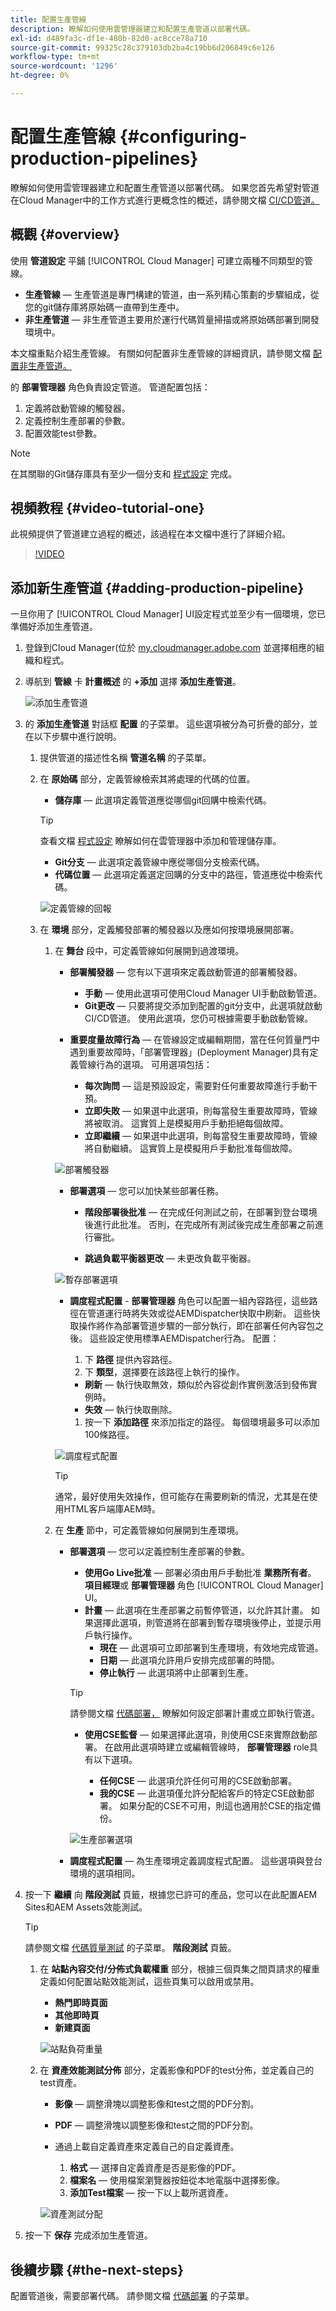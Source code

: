 ```yaml
---
title: 配置生產管線
description: 瞭解如何使用雲管理器建立和配置生產管道以部署代碼。
exl-id: d489fa3c-df1e-480b-82d0-ac8cce78a710
source-git-commit: 99325c28c379103db2ba4c19bb6d206849c6e126
workflow-type: tm+mt
source-wordcount: '1296'
ht-degree: 0%

---
```



# 配置生產管線 {#configuring-production-pipelines}

瞭解如何使用雲管理器建立和配置生產管道以部署代碼。 如果您首先希望對管道在Cloud Manager中的工作方式進行更概念性的概述，請參閱文檔 [CI/CD管道。](/help/overview/ci-cd-pipelines.md)

## 概觀 {#overview}

使用 **管道設定** 平鋪 [!UICONTROL Cloud Manager] 可建立兩種不同類型的管線。

* **生產管線**  — 生產管道是專門構建的管道，由一系列精心策劃的步驟組成，從您的git儲存庫將原始碼一直帶到生產中。
* **非生產管道**  — 非生產管道主要用於運行代碼質量掃描或將原始碼部署到開發環境中。

本文檔重點介紹生產管線。 有關如何配置非生產管線的詳細資訊，請參閱文檔 [配置非生產管道。](/help/using/non-production-pipelines.md)

的 **部署管理器** 角色負責設定管道。 管道配置包括：

1. 定義將啟動管線的觸發器。
1. 定義控制生產部署的參數。
1. 配置效能test參數。

>[!NOTE]
>
>在其關聯的Git儲存庫具有至少一個分支和 [程式設定](/help/getting-started/program-setup.md) 完成。

## 視頻教程 {#video-tutorial-one}

此視頻提供了管道建立過程的概述，該過程在本文檔中進行了詳細介紹。

>[!VIDEO](https://video.tv.adobe.com/v/26314/)

## 添加新生產管道 {#adding-production-pipeline}

一旦你用了 [!UICONTROL Cloud Manager] UI設定程式並至少有一個環境，您已準備好添加生產管道。

1. 登錄到Cloud Manager(位於 [my.cloudmanager.adobe.com](https://my.cloudmanager.adobe.com/) 並選擇相應的組織和程式。

1. 導航到 **管線** 卡 **計畫概述** 的 **+添加** 選擇 **添加生產管道**。

   ![添加生產管道](/help/assets/configure-pipelines/add-prod1.png)

1. 的 **添加生產管道** 對話框 **配置** 的子菜單。 這些選項被分為可折疊的部分，並在以下步驟中進行說明。

   1. 提供管道的描述性名稱 **管道名稱** 的子菜單。

   1. 在 **原始碼** 部分，定義管線檢索其將處理的代碼的位置。

      * **儲存庫**  — 此選項定義管道應從哪個git回購中檢索代碼。
      >[!TIP]
      >
      >查看文檔 [程式設定](/help/getting-started/program-setup.md) 瞭解如何在雲管理器中添加和管理儲存庫。

      * **Git分支**  — 此選項定義管線中應從哪個分支檢索代碼。
      * **代碼位置**  — 此選項定義選定回購的分支中的路徑，管道應從中檢索代碼。

      ![定義管線的回報](/help/assets/configure-pipelines/add-prod2.png)

   1. 在 **環境** 部分，定義觸發部署的觸發器以及應如何按環境展開部署。

      1. 在 **舞台** 段中，可定義管線如何展開到過渡環境。

         * **部署觸發器**  — 您有以下選項來定義啟動管道的部署觸發器。

            * **手動**  — 使用此選項可使用Cloud Manager UI手動啟動管道。
            * **Git更改**  — 只要將提交添加到配置的git分支中，此選項就啟動CI/CD管道。 使用此選項，您仍可根據需要手動啟動管線。
         * **重要度量故障行為**  — 在管線設定或編輯期間，當在任何質量門中遇到重要故障時，「部署管理器」(Deployment Manager)具有定義管線行為的選項。 可用選項包括：

            * **每次詢問**  — 這是預設設定，需要對任何重要故障進行手動干預。
            * **立即失敗**  — 如果選中此選項，則每當發生重要故障時，管線將被取消。 這實質上是模擬用戶手動拒絕每個故障。
            * **立即繼續**  — 如果選中此選項，則每當發生重要故障時，管線將自動繼續。 這實質上是模擬用戶手動批准每個故障。

         ![部署觸發器](/help/assets/configure-pipelines/add-prod3.png)

         * **部署選項**  — 您可以加快某些部署任務。

            * **階段部署後批准**  — 在完成任何測試之前，在部署到登台環境後進行此批准。 否則，在完成所有測試後完成生產部署之前進行審批。

            * **跳過負載平衡器更改**  — 未更改負載平衡器。

         ![暫存部署選項](/help/assets/configure-pipelines/add-prod4.png)

         * **調度程式配置** - **部署管理器** 角色可以配置一組內容路徑，這些路徑在管道運行時將失效或從AEMDispatcher快取中刷新。 這些快取操作將作為部署管道步驟的一部分執行，即在部署任何內容包之後。 這些設定使用標準AEMDispatcher行為。 配置：

            1. 下 **路徑** 提供內容路徑。
            1. 下 **類型**，選擇要在該路徑上執行的操作。
            * **刷新**  — 執行快取無效，類似於內容從創作實例激活到發佈實例時。
            * **失效**  — 執行快取刪除。
            1. 按一下 **添加路徑** 來添加指定的路徑。 每個環境最多可以添加100條路徑。

         ![調度程式配置](/help/assets/configure-pipelines/dispatcher-stage.png)

         >[!TIP]
         >
         >通常，最好使用失效操作，但可能存在需要刷新的情況，尤其是在使用HTML客戶端庫AEM時。

      1. 在 **生產** 節中，可定義管線如何展開到生產環境。

         * **部署選項**  — 您可以定義控制生產部署的參數。

            * **使用Go Live批准**  — 部署必須由用戶手動批准 **業務所有者**。 **項目經理**&#x200B;或 **部署管理器** 角色 [!UICONTROL Cloud Manager] UI。
            * **計畫**  — 此選項在生產部署之前暫停管道，以允許其計畫。 如果選擇此選項，則管道將在部署到暫存環境後停止，並提示用戶執行操作。
               * **現在**  — 此選項可立即部署到生產環境，有效地完成管道。
               * **日期**  — 此選項允許用戶安排完成部署的時間。
               * **停止執行**  — 此選項將中止部署到生產。

            >[!TIP]
            >
            >請參閱文檔 [代碼部署，](/help/using/code-deployment.md) 瞭解如何設定部署計畫或立即執行管道。

            * **使用CSE監督**  — 如果選擇此選項，則使用CSE來實際啟動部署。 在啟用此選項時建立或編輯管線時， **部署管理器** role具有以下選項。

               * **任何CSE**  — 此選項允許任何可用的CSE啟動部署。
               * **我的CSE**  — 此選項僅允許分配給客戶的特定CSE啟動部署。 如果分配的CSE不可用，則這也適用於CSE的指定備份。

            ![生產部署選項](/help/assets/configure-pipelines/prod-deploymentoptions.png)

         * **調度程式配置**  — 為生產環境定義調度程式配置。 這些選項與登台環境的選項相同。











1. 按一下 **繼續** 向 **階段測試** 頁籤，根據您已許可的產品，您可以在此配置AEM Sites和AEM Assets效能測試。

   >[!TIP]
   >
   >請參閱文檔 [代碼質量測試](/help/using/code-quality-testing.md#performance-testing) 的子菜單。 **階段測試** 頁籤。

   1. 在 **站點內容交付/分佈式負載權重** 部分，根據三個頁集之間頁請求的權重定義如何配置站點效能測試，這些頁集可以啟用或禁用。

      * **熱門即時頁面**
      * **其他即時頁**
      * **新建頁面**

      ![站點負荷重量](/help/assets/configure-pipelines/add-prod5.png)

   1. 在 **資產效能測試分佈** 部分，定義影像和PDF的test分佈，並定義自己的test資產。

      * **影像**  — 調整滑塊以調整影像和test之間的PDF分割。
      * **PDF**  — 調整滑塊以調整影像和test之間的PDF分割。

      * 通過上載自定義資產來定義自己的自定義資產。

         1. **格式**  — 選擇自定義資產是否是影像的PDF。
         1. **檔案名**  — 使用檔案瀏覽器按鈕從本地電腦中選擇影像。
         1. **添加Test檔案**  — 按一下以上載所選資產。

      ![資產測試分配](/help/assets/configure-pipelines/add-prod6.png)



1. 按一下 **保存** 完成添加生產管道。

## 後續步驟 {#the-next-steps}

配置管道後，需要部署代碼。 請參閱文檔 [代碼部署](/help/using/code-deployment.md) 的子菜單。
